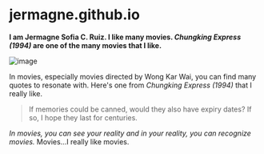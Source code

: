 # jermagne.github.io
**I am Jermagne Sofia C. Ruiz. I like many movies. *Chungking Express (1994)* are one of the many movies that I like.**
 
![image](https://user-images.githubusercontent.com/118234017/202062435-c4ddada7-5515-4699-a174-dedc090f1444.png)

In movies, especially movies directed by Wong Kar Wai, you can find many quotes to resonate with. Here's one from *Chungking Express (1994)* that I really like.
> If memories could be canned, would they also have expiry dates? If so, I hope they last for centuries.

*In movies, you can see your reality and in your reality, you can recognize movies.*
Movies...I really like movies.
